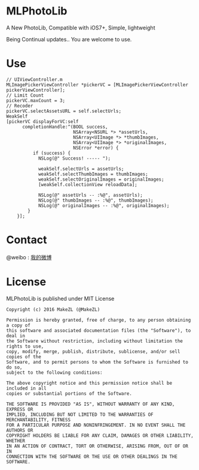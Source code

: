 # MLPhotoLib
A New PhotoLib, Compatible with iOS7+, Simple, lightweight

Being Continual updates.. You are welcome to use.

# Use
    // UIViewController.m
    MLImagePickerViewController *pickerVC = [MLImagePickerViewController pickerViewController];
    // Limit Count
    pickerVC.maxCount = 3;
    // Recoder
    pickerVC.selectAssetsURL = self.selectUrls;
    WeakSelf
    [pickerVC displayForVC:self
          completionHandle:^(BOOL success,
                             NSArray<NSURL *> *assetUrls,
                             NSArray<UIImage *> *thumbImages,
                             NSArray<UIImage *> *originalImages,
                             NSError *error) {
              if (success) {
                NSLog(@" Success! ----- ");

                weakSelf.selectUrls = assetUrls;
                weakSelf.selectThumbImages = thumbImages;
                weakSelf.selectOriginalImages = originalImages;
                [weakSelf.collectionView reloadData];

                NSLog(@" assetUrls -- :%@", assetUrls);
                NSLog(@" thumbImages -- :%@", thumbImages);
                NSLog(@" originalImages -- :%@", originalImages);
            }
        }];

# Contact
@weibo : [我的微博](http://weibo.com/makezl/)

# License

MLPhotoLib is published under MIT License

    Copyright (c) 2016 MakeZL (@MakeZL)

    Permission is hereby granted, free of charge, to any person obtaining a copy of
    this software and associated documentation files (the "Software"), to deal in
    the Software without restriction, including without limitation the rights to use,
    copy, modify, merge, publish, distribute, sublicense, and/or sell copies of the
    Software, and to permit persons to whom the Software is furnished to do so,
    subject to the following conditions:

    The above copyright notice and this permission notice shall be included in all
    copies or substantial portions of the Software.

    THE SOFTWARE IS PROVIDED "AS IS", WITHOUT WARRANTY OF ANY KIND, EXPRESS OR
    IMPLIED, INCLUDING BUT NOT LIMITED TO THE WARRANTIES OF MERCHANTABILITY, FITNESS
    FOR A PARTICULAR PURPOSE AND NONINFRINGEMENT. IN NO EVENT SHALL THE AUTHORS OR
    COPYRIGHT HOLDERS BE LIABLE FOR ANY CLAIM, DAMAGES OR OTHER LIABILITY, WHETHER
    IN AN ACTION OF CONTRACT, TORT OR OTHERWISE, ARISING FROM, OUT OF OR IN
    CONNECTION WITH THE SOFTWARE OR THE USE OR OTHER DEALINGS IN THE SOFTWARE.